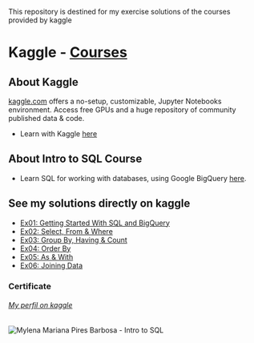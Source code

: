 This repository is destined for my exercise solutions of the courses provided by kaggle 

# Kaggle - [Courses](https://www.kaggle.com/learn/overview "Kaggle - Courses")

## About Kaggle
[kaggle.com](https://www.kaggle.com "Kaggle") offers a no-setup, customizable, Jupyter Notebooks environment. Access free GPUs and a huge repository of community published data & code.
* Learn with Kaggle [here](https://www.kaggle.com/learn/overview "Learn with Kaggle")

## About Intro to SQL Course
* Learn SQL for working with databases, using Google BigQuery [here](https://www.kaggle.com/learn/intro-to-machine-learning "Learn Machine Learning - Kaggle").

## See my solutions directly on kaggle
* [Ex01: Getting Started With SQL and BigQuery](https://www.kaggle.com/mylenamariana/intro-to-sql-ex01-gettingstartedwithsqlandbigquery "Ex01: Getting Started With SQL and BigQuery")
* [Ex02: Select, From & Where](https://www.kaggle.com/mylenamariana/intro-to-sql-ex02-select-from-where "Ex02: Select, From & Where")
* [Ex03: Group By, Having & Count](https://www.kaggle.com/mylenamariana/intro-to-sql-ex03-groupby-having-count "Ex03: Group By, Having & Count")
* [Ex04: Order By](https://www.kaggle.com/mylenamariana/intro-to-sql-ex04-orderby "Ex04: Order By")
* [Ex05: As & With](https://www.kaggle.com/mylenamariana/intro-to-sql-ex05-as-with "Ex05: As & With")
* [Ex06: Joining Data](https://www.kaggle.com/mylenamariana/intro-to-sql-ex06-joining-data "Ex06: Joining Data")

### Certificate 

###### [My perfil on kaggle](https://www.kaggle.com/mylenamariana/code "My perfil on kaggle")

![Mylena Mariana Pires Barbosa - Intro to SQL](https://user-images.githubusercontent.com/16190760/115875931-1dbe9180-a41c-11eb-8994-d719157f9498.png)
